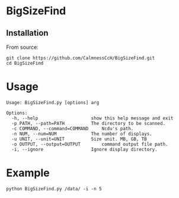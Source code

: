 # BigSizeFind

## Installation

From source:

```
git clone https://github.com/CalmnessCcH/BigSizeFind.git
cd BigSizeFind
```

# Usage

```
Usage: BigSizeFind.py [options] arg

Options:
  -h, --help            		show this help message and exit
  -p PATH, --path=PATH  		The directory to be scanned.
  -c COMMAND, --command=COMMAND		Ncdu's path.
  -n NUM, --num=NUM     		The number of displays.
  -u UNIT, --unit=UNIT  		Size unit. MB, GB, TB
  -o OUTPUT, --output=OUTPUT		command output file path.
  -i, --ignore          		Ignore display directory.
```

# Example

```
python BigSizeFind.py /data/ -i -n 5
```
